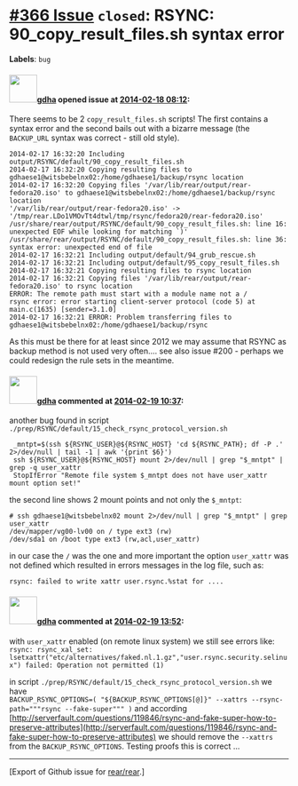[\#366 Issue](https://github.com/rear/rear/issues/366) `closed`: RSYNC: 90\_copy\_result\_files.sh syntax error
===============================================================================================================

**Labels**: `bug`

#### <img src="https://avatars.githubusercontent.com/u/888633?u=cdaeb31efcc0048d3619651aa18dd4b76e636b21&v=4" width="50">[gdha](https://github.com/gdha) opened issue at [2014-02-18 08:12](https://github.com/rear/rear/issues/366):

There seems to be 2 `copy_result_files.sh` scripts! The first contains a
syntax error and the second bails out with a bizarre message (the
`BACKUP_URL` syntax was correct - still old style).

    2014-02-17 16:32:20 Including output/RSYNC/default/90_copy_result_files.sh
    2014-02-17 16:32:20 Copying resulting files to gdhaese1@witsbebelnx02:/home/gdhaese1/backup/rsync location
    2014-02-17 16:32:20 Copying files '/var/lib/rear/output/rear-fedora20.iso' to gdhaese1@witsbebelnx02:/home/gdhaese1/backup/rsync location
    '/var/lib/rear/output/rear-fedora20.iso' -> '/tmp/rear.LDo1VMOvTt4dtwl/tmp/rsync/fedora20/rear-fedora20.iso'
    /usr/share/rear/output/RSYNC/default/90_copy_result_files.sh: line 16: unexpected EOF while looking for matching `)'
    /usr/share/rear/output/RSYNC/default/90_copy_result_files.sh: line 36: syntax error: unexpected end of file
    2014-02-17 16:32:21 Including output/default/94_grub_rescue.sh
    2014-02-17 16:32:21 Including output/default/95_copy_result_files.sh
    2014-02-17 16:32:21 Copying resulting files to rsync location
    2014-02-17 16:32:21 Copying files '/var/lib/rear/output/rear-fedora20.iso' to rsync location
    ERROR: The remote path must start with a module name not a /
    rsync error: error starting client-server protocol (code 5) at main.c(1635) [sender=3.1.0]
    2014-02-17 16:32:21 ERROR: Problem transferring files to gdhaese1@witsbebelnx02:/home/gdhaese1/backup/rsync

As this must be there for at least since 2012 we may assume that RSYNC
as backup method is not used very often.... see also issue \#200 -
perhaps we could redesign the rule sets in the meantime.

#### <img src="https://avatars.githubusercontent.com/u/888633?u=cdaeb31efcc0048d3619651aa18dd4b76e636b21&v=4" width="50">[gdha](https://github.com/gdha) commented at [2014-02-19 10:37](https://github.com/rear/rear/issues/366#issuecomment-35485442):

another bug found in script
`./prep/RSYNC/default/15_check_rsync_protocol_version.sh`

     _mntpt=$(ssh ${RSYNC_USER}@${RSYNC_HOST} 'cd ${RSYNC_PATH}; df -P .' 2>/dev/null | tail -1 | awk '{print $6}')
     ssh ${RSYNC_USER}@${RSYNC_HOST} mount 2>/dev/null | grep "$_mntpt" | grep -q user_xattr
     StopIfError "Remote file system $_mntpt does not have user_xattr mount option set!"

the second line shows 2 mount points and not only the `$_mntpt`:

    # ssh gdhaese1@witsbebelnx02 mount 2>/dev/null | grep "$_mntpt" | grep user_xattr
    /dev/mapper/vg00-lv00 on / type ext3 (rw)
    /dev/sda1 on /boot type ext3 (rw,acl,user_xattr)

in our case the `/` was the one and more important the option
`user_xattr` was not defined which resulted in errors messages in the
log file, such as:

    rsync: failed to write xattr user.rsync.%stat for ....

#### <img src="https://avatars.githubusercontent.com/u/888633?u=cdaeb31efcc0048d3619651aa18dd4b76e636b21&v=4" width="50">[gdha](https://github.com/gdha) commented at [2014-02-19 13:52](https://github.com/rear/rear/issues/366#issuecomment-35500313):

with `user_xattr` enabled (on remote linux system) we still see errors
like:  
`rsync: rsync_xal_set: lsetxattr("etc/alternatives/faked.nl.1.gz","user.rsync.security.selinux") failed: Operation not permitted (1)`

in script `./prep/RSYNC/default/15_check_rsync_protocol_version.sh` we
have  
`BACKUP_RSYNC_OPTIONS=( "${BACKUP_RSYNC_OPTIONS[@]}" --xattrs --rsync-path="""rsync --fake-super""" )`
and according
[http://serverfault.com/questions/119846/rsync-and-fake-super-how-to-preserve-attributes](http://serverfault.com/questions/119846/rsync-and-fake-super-how-to-preserve-attributes)
we should remove the `--xattrs` from the `BACKUP_RSYNC_OPTIONS`. Testing
proofs this is correct ...

------------------------------------------------------------------------

\[Export of Github issue for
[rear/rear](https://github.com/rear/rear).\]

